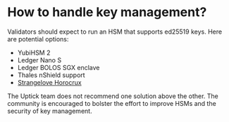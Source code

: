 # How to handle key management?

Validators should expect to run an HSM that supports ed25519 keys. Here are potential options:

* YubiHSM 2
* Ledger Nano S
* Ledger BOLOS SGX enclave
* Thales nShield support
* [Strangelove Horocrux](https://github.com/strangelove-ventures/horcrux)

The Uptick team does not recommend one solution above the other. The community is encouraged to bolster the effort to improve HSMs and the security of key management.
